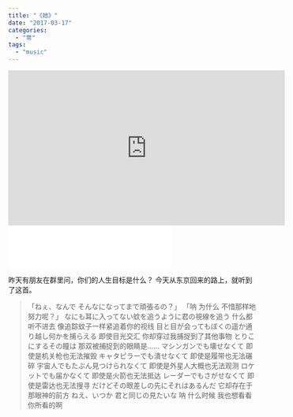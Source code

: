 ```yaml
---
title: "《她》"
date: "2017-03-17"
categories: 
  - "常"
tags: 
  - "music"
---
```


<iframe src="https://www.youtube.com/embed/av8jt4M3CuI" width="560" height="315" frameborder="0" allowfullscreen="allowfullscreen"></iframe>

 

<iframe src="//music.163.com/outchain/player?type=2&amp;id=22736708&amp;auto=0&amp;height=66" width="330" height="86" frameborder="no" marginwidth="0" marginheight="0"></iframe>

 昨天有朋友在群里问，你们的人生目标是什么？ 今天从东京回来的路上，就听到了这首。

> 「ねぇ、なんで そんなになってまで頑張るの？」 「呐 为什么 不惜那样地努力呢？」 なにも耳に入ってない蚊を追うように君の視線を追う 什么都听不进去 像追踪蚊子一样紧追着你的视线 目と目が会ってもぼくの遥か通り越し何かを捕らえる 即使目光交汇 你却穿过我捕捉到了其他事物 とりこにするその瞳は 那双被捕捉到的眼睛是…… マシンガンでも壊せなくて 即使是机关枪也无法摧毁 キャタピラーでも潰せなくて 即使是履带也无法碾碎 宇宙人でもたぶん見つけられなくて 即使是外星人大概也无法观测 ロケットでも届かなくて 即使是火箭也无法抵达 レーダーでもさがせなくて 即使是雷达也无法搜寻 だけどその眼差しの先にそれはあるんだ 它却存在于那眼神的前方 ねえ、いつか 君と同じの見たいな 呐 什么时候 我也想看看你所看的啊
